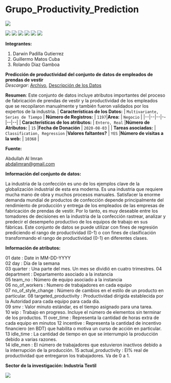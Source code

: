 # Grupo_Productivity_Prediction

![](https://pandora.pucp.edu.pe/pucp/c3/images/logo_pucp.gif)

![](https://img.shields.io/github/stars/pandao/editor.md.svg) ![](https://img.shields.io/github/forks/pandao/editor.md.svg) ![](https://img.shields.io/github/tag/pandao/editor.md.svg) ![](https://img.shields.io/github/release/pandao/editor.md.svg) ![](https://img.shields.io/github/issues/pandao/editor.md.svg) ![](https://img.shields.io/bower/v/editor.md.svg)

**Integrantes:**
1. Darwin Padilla Gutierrez
2. Guillermo Matos Cuba
3. Rolando Diaz Gamboa

**Predicción de productividad del conjunto de datos de empleados de prendas de vestir**  
_Descargar_: [Archivo](https://archive.ics.uci.edu/ml/machine-learning-databases/00597/), [Descripción de los Datos](https://archive.ics.uci.edu/ml/datasets/Productivity+Prediction+of+Garment+Employees#)

**Resumen**: Este conjunto de datos incluye atributos importantes del proceso de fabricación de prendas de vestir y la productividad de los empleados que se recopilaron manualmente y también fueron validados por los expertos de la industria.
| **Características de los Datos:** | `Multivariante, Series de Tiempo` | **Número de Registros:** | `1197`|**Area:** | `Negocio` |
|--|--|--|--|--|--|
| **Características de los atributos:** | `Entero, Real` |**Número de Atributos:** | `15` |**Fecha de Donación** | `2020-08-03` |
| **Tareas asociadas:**  | `Classification, Regression` |**Valores faltantes?** | `YES` |**Número de visitas a la web:** | `10368` |

  

**Fuente:**

Abdullah Al Imran  
abdalimran@gmail.com

  

**Información del conjunto de datos:**

La industria de la confección es uno de los ejemplos clave de la globalización industrial de esta era moderna. Es una industria que requiere mucha mano de obra y muchos procesos manuales. Satisfacer la enorme demanda mundial de productos de confección depende principalmente del rendimiento de producción y entrega de los empleados de las empresas de fabricación de prendas de vestir. Por lo tanto, es muy deseable entre los tomadores de decisiones en la industria de la confección rastrear, analizar y predecir el desempeño productivo de los equipos de trabajo en sus fábricas. Este conjunto de datos se puede utilizar con fines de regresión prediciendo el rango de productividad (0-1) o con fines de clasificación transformando el rango de productividad (0-1) en diferentes clases.

  

**Información de atributos:**

01 date : Date in MM-DD-YYYY  
02 day : Día de la semana  
03 quarter : Una parte del mes. Un mes se dividió en cuatro trimestres.
04 department : Departamento asociado a la instancia  
05 team\_no : Número de equipo asociado a la instancia  
06 no\_of\_workers : Numero de trabajadores en cada equipo  
07 no\_of\_style\_change : Número de cambios en el estilo de un producto en particular.
08 targeted\_productivity : Productividad dirigida establecida por la Autoridad para cada equipo para cada día.  
09 smv : Valor minuto estándar, es el tiempo asignado para una tarea.  
10 wip : Trabajo en progreso. Incluye el número de elementos sin terminar de los productos. 
11 over\_time : Representa la cantidad de horas extra de cada equipo en minutos
12 incentive : Representa la cantidad de incentivo financiero (en BDT) que habilita o motiva un curso de acción en particular.  
13 idle\_time : La cantidad de tiempo en que se interrumpió la producción debido a varias razones.  
14 idle\_men : El número de trabajadores que estuvieron inactivos debido a la interrupción de la producción.
15 actual\_productivity : El% real de productividad que entregaron los trabajadores. Va de 0 a 1.  

**Sector de la investigación: Industria Textil**

![](https://economiasustentable.com/wp-content/uploads/2020/06/textil-1000x562.jpg)
